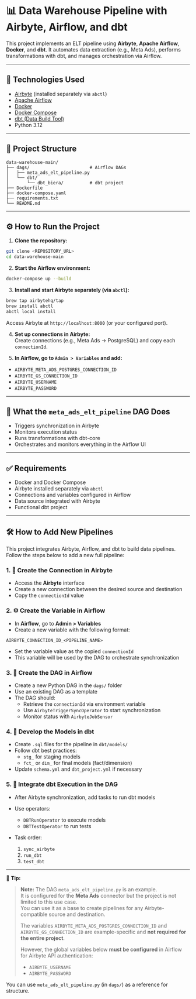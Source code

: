 # 📊 Data Warehouse Pipeline with Airbyte, Airflow, and dbt

This project implements an ELT pipeline using **Airbyte**, **Apache Airflow**, **Docker**, and **dbt**. It automates data extraction (e.g., Meta Ads), performs transformations with dbt, and manages orchestration via Airflow.

---

## 🚀 Technologies Used

- [Airbyte](https://airbyte.com/) (installed separately via `abctl`)  
- [Apache Airflow](https://airflow.apache.org/)  
- [Docker](https://www.docker.com/)  
- [Docker Compose](https://docs.docker.com/compose/)  
- [dbt (Data Build Tool)](https://www.getdbt.com/)  
- Python 3.12  

---

## 📁 Project Structure

```
data-warehouse-main/
├── dags/                       # Airflow DAGs
│   ├── meta_ads_elt_pipeline.py
│   └── dbt/
│       └── dbt_biera/          # dbt project
├── Dockerfile
├── docker-compose.yaml
├── requirements.txt
└── README.md
```

---

## ⚙️ How to Run the Project

1. **Clone the repository:**

```bash
git clone <REPOSITORY_URL>
cd data-warehouse-main
```

2. **Start the Airflow environment:**

```bash
docker-compose up --build
```

3. **Install and start Airbyte separately (via `abctl`):**

```bash
brew tap airbytehq/tap
brew install abctl
abctl local install
```

Access Airbyte at `http://localhost:8000` (or your configured port).

4. **Set up connections in Airbyte:**  
Create connections (e.g., Meta Ads → PostgreSQL) and copy each `connectionId`.

5. **In Airflow, go to `Admin > Variables` and add:**

- `AIRBYTE_META_ADS_POSTGRES_CONNECTION_ID`  
- `AIRBYTE_GS_CONNECTION_ID`  
- `AIRBYTE_USERNAME`  
- `AIRBYTE_PASSWORD`  

---

## 🧠 What the `meta_ads_elt_pipeline` DAG Does

- Triggers synchronization in Airbyte  
- Monitors execution status  
- Runs transformations with dbt-core  
- Orchestrates and monitors everything in the Airflow UI  

---

## ✅ Requirements

- Docker and Docker Compose  
- Airbyte installed separately via `abctl`  
- Connections and variables configured in Airflow  
- Data source integrated with Airbyte  
- Functional dbt project  

---

## 🛠️ How to Add New Pipelines

This project integrates Airbyte, Airflow, and dbt to build data pipelines. Follow the steps below to add a new full pipeline:

### 1. 🔌 Create the Connection in Airbyte

- Access the **Airbyte** interface  
- Create a new connection between the desired source and destination  
- Copy the `connectionId` value  

### 2. ⚙️ Create the Variable in Airflow

- In **Airflow**, go to **Admin > Variables**  
- Create a new variable with the following format:

```
AIRBYTE_CONNECTION_ID_<PIPELINE_NAME>
```

- Set the variable value as the copied `connectionId`  
- This variable will be used by the DAG to orchestrate synchronization  

### 3. 📅 Create the DAG in Airflow

- Create a new Python DAG in the `dags/` folder  
- Use an existing DAG as a template  
- The DAG should:  
  - Retrieve the `connectionId` via environment variable  
  - Use `AirbyteTriggerSyncOperator` to start synchronization  
  - Monitor status with `AirbyteJobSensor`  

### 4. 🧪 Develop the Models in dbt

- Create `.sql` files for the pipeline in `dbt/models/`  
- Follow dbt best practices:  
  - `stg_` for staging models  
  - `fct_` or `dim_` for final models (fact/dimension)  
- Update `schema.yml` and `dbt_project.yml` if necessary  

### 5. 🔁 Integrate dbt Execution in the DAG

- After Airbyte synchronization, add tasks to run dbt models  
- Use operators:  
  - `DBTRunOperator` to execute models  
  - `DBTTestOperator` to run tests  

- Task order:  
  1. `sync_airbyte`  
  2. `run_dbt`  
  3. `test_dbt`  

---

📌 **Tip:**  

> **Note:** The DAG `meta_ads_elt_pipeline.py` is an example.  
> It is configured for the **Meta Ads** connector but the project is not limited to this use case.  
> You can use it as a base to create pipelines for any Airbyte-compatible source and destination.  
>
> The variables `AIRBYTE_META_ADS_POSTGRES_CONNECTION_ID` and `AIRBYTE_GS_CONNECTION_ID` are example-specific and **not required for the entire project**.  
>
> However, the global variables below **must be configured** in Airflow for Airbyte API authentication:  
> - `AIRBYTE_USERNAME`  
> - `AIRBYTE_PASSWORD`  

You can use `meta_ads_elt_pipeline.py` (in `dags/`) as a reference for structure.
